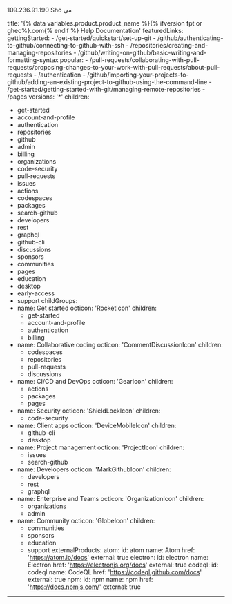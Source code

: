 109.236.91.190 
Sho می

title: '{% data variables.product.product_name %}{% ifversion fpt or ghec%}.com{% endif %} Help Documentation'
featuredLinks:
  gettingStarted:
    - /get-started/quickstart/set-up-git
    - /github/authenticating-to-github/connecting-to-github-with-ssh
    - /repositories/creating-and-managing-repositories
    - /github/writing-on-github/basic-writing-and-formatting-syntax
  popular:
    - /pull-requests/collaborating-with-pull-requests/proposing-changes-to-your-work-with-pull-requests/about-pull-requests
    - /authentication
    - /github/importing-your-projects-to-github/adding-an-existing-project-to-github-using-the-command-line
    - /get-started/getting-started-with-git/managing-remote-repositories
    - /pages
versions: '*'
children:
  - get-started
  - account-and-profile
  - authentication
  - repositories
  - github
  - admin
  - billing
  - organizations
  - code-security
  - pull-requests
  - issues
  - actions
  - codespaces
  - packages
  - search-github
  - developers
  - rest
  - graphql
  - github-cli
  - discussions
  - sponsors
  - communities
  - pages
  - education
  - desktop
  - early-access
  - support
childGroups:
  - name: Get started
    octicon: 'RocketIcon'
    children:
    - get-started
    - account-and-profile
    - authentication
    - billing
  - name: Collaborative coding
    octicon: 'CommentDiscussionIcon'
    children:
    - codespaces
    - repositories
    - pull-requests
    - discussions
  - name: CI/CD and DevOps
    octicon: 'GearIcon'
    children:
    - actions
    - packages
    - pages
  - name: Security
    octicon: 'ShieldLockIcon'
    children:
    - code-security
  - name: Client apps
    octicon: 'DeviceMobileIcon'
    children:
    - github-cli
    - desktop
  - name: Project management
    octicon: 'ProjectIcon'
    children:
    - issues
    - search-github
  - name: Developers
    octicon: 'MarkGithubIcon'
    children:
    - developers
    - rest
    - graphql
  - name: Enterprise and Teams
    octicon: 'OrganizationIcon'
    children:
    - organizations
    - admin
  - name: Community
    octicon: 'GlobeIcon'
    children:
    - communities
    - sponsors
    - education
    - support
externalProducts:
  atom:
    id: atom
    name: Atom
    href: 'https://atom.io/docs'
    external: true
  electron:
    id: electron
    name: Electron
    href: 'https://electronjs.org/docs'
    external: true
  codeql:
    id: codeql
    name: CodeQL
    href: 'https://codeql.github.com/docs'
    external: true
  npm:
    id: npm
    name: npm
    href: 'https://docs.npmjs.com/'
    external: true
---

